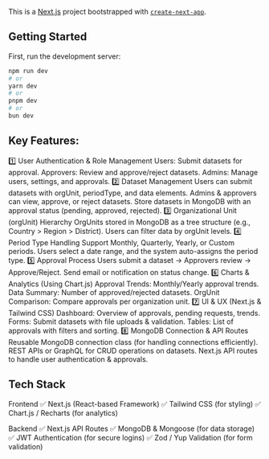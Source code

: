 This is a [Next.js](https://nextjs.org) project bootstrapped with [`create-next-app`](https://nextjs.org/docs/app/api-reference/cli/create-next-app).

## Getting Started

First, run the development server:

```bash
npm run dev
# or
yarn dev
# or
pnpm dev
# or
bun dev
```

## Key Features:
1️⃣ User Authentication & Role Management
Users: Submit datasets for approval.
Approvers: Review and approve/reject datasets.
Admins: Manage users, settings, and approvals.
2️⃣ Dataset Management
Users can submit datasets with orgUnit, periodType, and data elements.
Admins & approvers can view, approve, or reject datasets.
Store datasets in MongoDB with an approval status (pending, approved, rejected).
3️⃣ Organizational Unit (orgUnit) Hierarchy
OrgUnits stored in MongoDB as a tree structure (e.g., Country > Region > District).
Users can filter data by orgUnit levels.
4️⃣ Period Type Handling
Support Monthly, Quarterly, Yearly, or Custom periods.
Users select a date range, and the system auto-assigns the period type.
5️⃣ Approval Process
Users submit a dataset → Approvers review → Approve/Reject.
Send email or notification on status change.
6️⃣ Charts & Analytics (Using Chart.js)
Approval Trends: Monthly/Yearly approval trends.
Data Summary: Number of approved/rejected datasets.
OrgUnit Comparison: Compare approvals per organization unit.
7️⃣ UI & UX (Next.js & Tailwind CSS)
Dashboard: Overview of approvals, pending requests, trends.
Forms: Submit datasets with file uploads & validation.
Tables: List of approvals with filters and sorting.
8️⃣ MongoDB Connection & API Routes
Reusable MongoDB connection class (for handling connections efficiently).
REST APIs or GraphQL for CRUD operations on datasets.
Next.js API routes to handle user authentication & approvals.

## Tech Stack
Frontend
✅ Next.js (React-based Framework)
✅ Tailwind CSS (for styling)
✅ Chart.js / Recharts (for analytics)

Backend
✅ Next.js API Routes
✅ MongoDB & Mongoose (for data storage)
✅ JWT Authentication (for secure logins)
✅ Zod / Yup Validation (for form validation)

